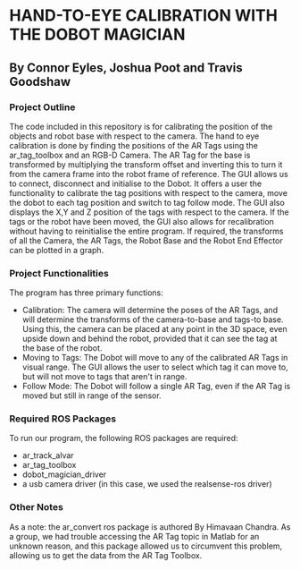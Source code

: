 # HAND-TO-EYE CALIBRATION WITH THE DOBOT MAGICIAN


## By Connor Eyles, Joshua Poot and Travis Goodshaw


### Project Outline
The code included in this repository is for calibrating the position of the objects and robot base with respect to the camera. 
The hand to eye calibration is done by finding the positions of the AR Tags using the ar_tag_toolbox and an RGB-D Camera.
The AR Tag for the base is transformed by multiplying the transform offset and inverting this to turn it from the camera frame into the robot frame of reference.
The GUI allows us to connect, disconnect and initialise to the Dobot. It offers a user the functionality to calibrate the tag positions with respect to the camera, move the dobot to each tag position and switch to tag follow mode. The GUI also displays the X,Y and Z position of the tags with respect to the camera. 
If the tags or the robot have been moved, the GUI also allows for recalibration without having to reinitialise the entire program.
If required, the transforms of all the Camera, the AR Tags, the Robot Base and the Robot End Effector can be plotted in a graph.

### Project Functionalities
The program has three primary functions:
- Calibration: The camera will determine the poses of the AR Tags, and will determine the transforms of the camera-to-base and tags-to base. Using this, the camera can be placed at any point in the 3D space, even upside down and behind the robot, provided that it can see the tag at the base of the robot.
- Moving to Tags: The Dobot will move to any of the calibrated AR Tags in visual range. The GUI allows the user to select which tag it can move to, but will not move to tags that aren't in range.
- Follow Mode: The Dobot will follow a single AR Tag, even if the AR Tag is moved but still in range of the sensor.

### Required ROS Packages
To run our program, the following ROS packages are required:
- ar_track_alvar
- ar_tag_toolbox
- dobot_magician_driver
- a usb camera driver (in this case, we used the realsense-ros driver)

### Other Notes

As a note: the ar_convert ros package is authored By Himavaan Chandra. As a group, we had trouble accessing the AR Tag topic in Matlab for an unknown reason, and this package allowed us to circumvent this problem, allowing us to get the data from the AR Tag Toolbox.
